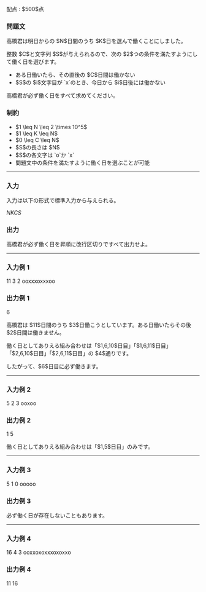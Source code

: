 
<div>

<span>

<span>

<p>
配点 : $500$点
</p>

<div>

<section>

### **問題文**

<p>
高橋君は明日からの $N$日間のうち $K$日を選んで働くことにしました。
</p>

<p>
整数 $C$と文字列 $S$が与えられるので、次の $2$つの条件を満たすようにして働く日を選びます。
</p>

<ul>

<li>
ある日働いたら、その直後の $C$日間は働かない
</li>

<li>
$S$の $i$文字目が `x`のとき、今日から $i$日後には働かない
</li>

</ul>

<p>
高橋君が必ず働く日をすべて求めてください。
</p>

</section>

</div>

<div>

<section>

### **制約**

<ul>

<li>
$1 \leq N \leq 2 \times 10^5$
</li>

<li>
$1 \leq K \leq N$
</li>

<li>
$0 \leq C \leq N$
</li>

<li>
$S$の長さは $N$
</li>

<li>
$S$の各文字は `o`か `x`
</li>

<li>
問題文中の条件を満たすように働く日を選ぶことが可能
</li>

</ul>

</section>

</div>

---

<div>

<div>

<section>

### **入力**

<p>
入力は以下の形式で標準入力から与えられる。
</p>

<div>

$N$$K$$C$$S$
</div>

</section>

</div>

<div>

<section>

### **出力**

<p>
高橋君が必ず働く日を昇順に改行区切りですべて出力せよ。
</p>

</section>

</div>

</div>

---

<div>

<section>

### **入力例 1**

<div>

11 3 2
ooxxxoxxxoo

</div>

</section>

</div>

<div>

<section>

### **出力例 1**

<div>

6

</div>

<p>
高橋君は $11$日間のうち $3$日働こうとしています。ある日働いたらその後 $2$日間は働きません。
</p>

<p>
働く日としてありえる組み合わせは「$1,6,10$日目」「$1,6,11$日目」「$2,6,10$日目」「$2,6,11$日目」の $4$通りです。
</p>

<p>
したがって、$6$日目に必ず働きます。
</p>

</section>

</div>

---

<div>

<section>

### **入力例 2**

<div>

5 2 3
ooxoo

</div>

</section>

</div>

<div>

<section>

### **出力例 2**

<div>

1
5

</div>

<p>
働く日としてありえる組み合わせは「$1,5$日目」のみです。
</p>

</section>

</div>

---

<div>

<section>

### **入力例 3**

<div>

5 1 0
ooooo

</div>

</section>

</div>

<div>

<section>

### **出力例 3**

<div>


</div>

<p>
必ず働く日が存在しないこともあります。
</p>

</section>

</div>

---

<div>

<section>

### **入力例 4**

<div>

16 4 3
ooxxoxoxxxoxoxxo

</div>

</section>

</div>

<div>

<section>

### **出力例 4**

<div>

11
16

</div>

</section>

</div>

</span>

</span>

</div>
